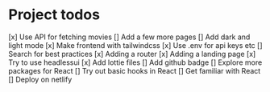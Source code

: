 # Project todos

[x] Use API for fetching movies
[] Add a few more pages
[] Add dark and light mode
[x] Make frontend with tailwindcss
[x] Use .env for api keys etc
[] Search for best practices
[x] Adding a router
[x] Adding a landing page
[x] Try to use headlessui
[x] Add lottie files
[] Add github badge
[] Explore more packages for React
[] Try out basic hooks in React
[] Get familiar with React
[] Deploy on netlify